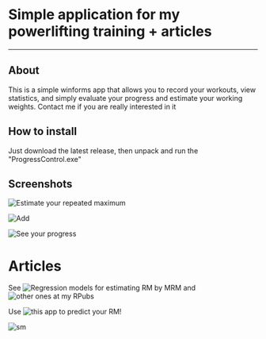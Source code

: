 # Simple application for my powerlifting training + articles
--------------
## About
This is a simple winforms app that allows you to record your workouts, view statistics, and simply evaluate your progress and estimate your working weights. Contact me if you are really interested in it

## How to install
Just download the latest release, then unpack and run the "ProgressControl.exe"

## Screenshots

![Estimate your repeated maximum](https://github.com/PasaOpasen/Powerlifting-training-diary-and-articles/blob/master/images/estim.PNG)

![Add](https://github.com/PasaOpasen/Powerlifting-training-diary-and-articles/blob/master/images/addresults.PNG)

![See your progress](https://github.com/PasaOpasen/Powerlifting-training-diary-and-articles/blob/master/images/displayprogress.PNG)

# Articles

See ![Regression models for estimating RM by MRM](https://rpubs.com/DemetryPascal/RMbyMRMrus_1) and ![other ones at my **RPubs**](https://rpubs.com/DemetryPascal)

Use ![this app](https://dmitrypasko.shinyapps.io/RMbyMRMestimating/) to predict your RM!

![sm](https://github.com/PasaOpasen/Powerlifting-training-diary-and-articles/blob/master/images/site.PNG)
